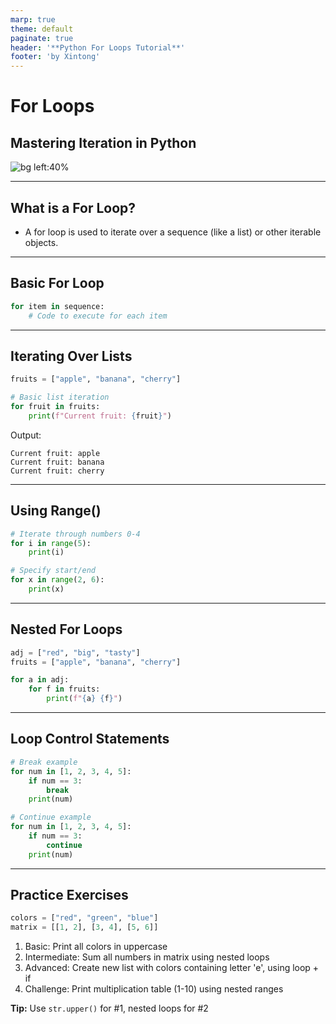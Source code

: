 ```yaml
---
marp: true
theme: default
paginate: true
header: '**Python For Loops Tutorial**'
footer: 'by Xintong'
---
```


# For Loops
## Mastering Iteration in Python

![bg left:40%](https://images.unsplash.com/photo-1587620962725-abab7fe55159?ixlib=rb-1.2.1&auto=format&fit=crop&w=1351&q=80)

---

## What is a For Loop?

- A for loop is used to iterate over a sequence (like a list) or other iterable objects.

---

## Basic For Loop

```python
for item in sequence:
    # Code to execute for each item
```

---

## Iterating Over Lists

```python
fruits = ["apple", "banana", "cherry"]

# Basic list iteration
for fruit in fruits:
    print(f"Current fruit: {fruit}")
```

Output:
```
Current fruit: apple
Current fruit: banana
Current fruit: cherry
```

---

## Using Range()

```python
# Iterate through numbers 0-4
for i in range(5):
    print(i)

# Specify start/end
for x in range(2, 6):
    print(x)
```

---

## Nested For Loops

```python
adj = ["red", "big", "tasty"]
fruits = ["apple", "banana", "cherry"]

for a in adj:
    for f in fruits:
        print(f"{a} {f}")
```

---

## Loop Control Statements

```python
# Break example
for num in [1, 2, 3, 4, 5]:
    if num == 3:
        break
    print(num)

# Continue example
for num in [1, 2, 3, 4, 5]:
    if num == 3:
        continue
    print(num)
```

---

## Practice Exercises

```python
colors = ["red", "green", "blue"]
matrix = [[1, 2], [3, 4], [5, 6]]
```

1. Basic: Print all colors in uppercase
2. Intermediate: Sum all numbers in matrix using nested loops
3. Advanced: Create new list with colors containing letter 'e', using loop + if
4. Challenge: Print multiplication table (1-10) using nested ranges

**Tip:** Use `str.upper()` for #1, nested loops for #2






